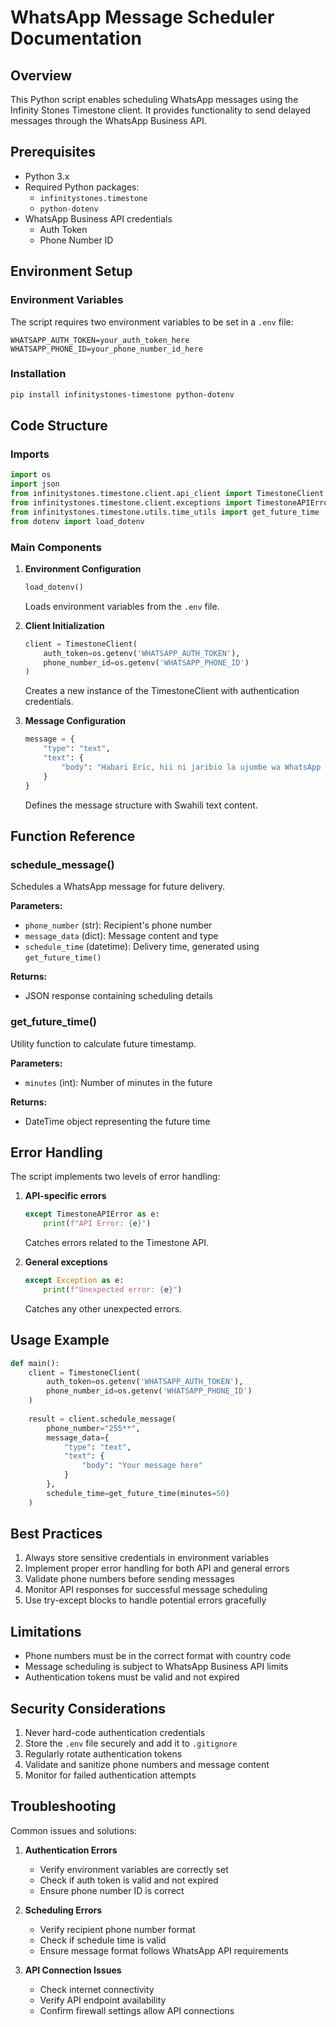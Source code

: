 # WhatsApp Message Scheduler Documentation

## Overview
This Python script enables scheduling WhatsApp messages using the Infinity Stones Timestone client. It provides functionality to send delayed messages through the WhatsApp Business API.

## Prerequisites
- Python 3.x
- Required Python packages:
  - `infinitystones.timestone`
  - `python-dotenv`
- WhatsApp Business API credentials
  - Auth Token
  - Phone Number ID

## Environment Setup

### Environment Variables
The script requires two environment variables to be set in a `.env` file:
```
WHATSAPP_AUTH_TOKEN=your_auth_token_here
WHATSAPP_PHONE_ID=your_phone_number_id_here
```

### Installation
```bash
pip install infinitystones-timestone python-dotenv
```

## Code Structure

### Imports
```python
import os
import json
from infinitystones.timestone.client.api_client import TimestoneClient
from infinitystones.timestone.client.exceptions import TimestoneAPIError
from infinitystones.timestone.utils.time_utils import get_future_time
from dotenv import load_dotenv
```

### Main Components

1. **Environment Configuration**
   ```python
   load_dotenv()
   ```
   Loads environment variables from the `.env` file.

2. **Client Initialization**
   ```python
   client = TimestoneClient(
       auth_token=os.getenv('WHATSAPP_AUTH_TOKEN'),
       phone_number_id=os.getenv('WHATSAPP_PHONE_ID')
   )
   ```
   Creates a new instance of the TimestoneClient with authentication credentials.

3. **Message Configuration**
   ```python
   message = {
       "type": "text",
       "text": {
           "body": "Habari Eric, hii ni jaribio la ujumbe wa WhatsApp kutoka kwa Infinity Stones"
       }
   }
   ```
   Defines the message structure with Swahili text content.

## Function Reference

### schedule_message()
Schedules a WhatsApp message for future delivery.

**Parameters:**
- `phone_number` (str): Recipient's phone number
- `message_data` (dict): Message content and type
- `schedule_time` (datetime): Delivery time, generated using `get_future_time()`

**Returns:**
- JSON response containing scheduling details

### get_future_time()
Utility function to calculate future timestamp.

**Parameters:**
- `minutes` (int): Number of minutes in the future

**Returns:**
- DateTime object representing the future time

## Error Handling
The script implements two levels of error handling:

1. **API-specific errors**
   ```python
   except TimestoneAPIError as e:
       print(f"API Error: {e}")
   ```
   Catches errors related to the Timestone API.

2. **General exceptions**
   ```python
   except Exception as e:
       print(f"Unexpected error: {e}")
   ```
   Catches any other unexpected errors.

## Usage Example
```python
def main():
    client = TimestoneClient(
        auth_token=os.getenv('WHATSAPP_AUTH_TOKEN'),
        phone_number_id=os.getenv('WHATSAPP_PHONE_ID')
    )
    
    result = client.schedule_message(
        phone_number="255**",
        message_data={
            "type": "text",
            "text": {
                "body": "Your message here"
            }
        },
        schedule_time=get_future_time(minutes=50)
    )
```

## Best Practices
1. Always store sensitive credentials in environment variables
2. Implement proper error handling for both API and general errors
3. Validate phone numbers before sending messages
4. Monitor API responses for successful message scheduling
5. Use try-except blocks to handle potential errors gracefully

## Limitations
- Phone numbers must be in the correct format with country code
- Message scheduling is subject to WhatsApp Business API limits
- Authentication tokens must be valid and not expired

## Security Considerations
1. Never hard-code authentication credentials
2. Store the `.env` file securely and add it to `.gitignore`
3. Regularly rotate authentication tokens
4. Validate and sanitize phone numbers and message content
5. Monitor for failed authentication attempts

## Troubleshooting
Common issues and solutions:

1. **Authentication Errors**
   - Verify environment variables are correctly set
   - Check if auth token is valid and not expired
   - Ensure phone number ID is correct

2. **Scheduling Errors**
   - Verify recipient phone number format
   - Check if schedule time is valid
   - Ensure message format follows WhatsApp API requirements

3. **API Connection Issues**
   - Check internet connectivity
   - Verify API endpoint availability
   - Confirm firewall settings allow API connections